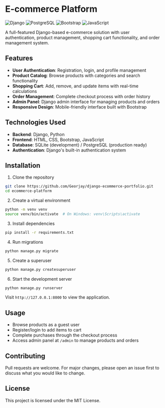 # E-commerce Platform

![Django](https://img.shields.io/badge/Django-092E20?style=for-the-badge&logo=django&logoColor=white)
![PostgreSQL](https://img.shields.io/badge/PostgreSQL-336791?style=for-the-badge&logo=postgresql&logoColor=white)
![Bootstrap](https://img.shields.io/badge/Bootstrap-7952B3?style=for-the-badge&logo=bootstrap&logoColor=white)
![JavaScript](https://img.shields.io/badge/JavaScript-F7DF1E?style=for-the-badge&logo=javascript&logoColor=black)


A full-featured Django-based e-commerce solution with user authentication, product management, shopping cart functionality, and order management system.

## Features

- **User Authentication**: Registration, login, and profile management
- **Product Catalog**: Browse products with categories and search functionality
- **Shopping Cart**: Add, remove, and update items with real-time calculations
- **Order Management**: Complete checkout process with order history
- **Admin Panel**: Django admin interface for managing products and orders
- **Responsive Design**: Mobile-friendly interface built with Bootstrap

## Technologies Used

- **Backend**: Django, Python
- **Frontend**: HTML, CSS, Bootstrap, JavaScript
- **Database**: SQLite (development) / PostgreSQL (production ready)
- **Authentication**: Django's built-in authentication system

## Installation

1. Clone the repository
```bash
git clone https://github.com/Georjay/django-ecommerce-portfolio.git
cd ecommerce-platform
```

2. Create a virtual environment
```bash
python -m venv venv
source venv/bin/activate  # On Windows: venv\Scripts\activate
```

3. Install dependencies
```bash
pip install -r requirements.txt
```

4. Run migrations
```bash
python manage.py migrate
```

5. Create a superuser
```bash
python manage.py createsuperuser
```

6. Start the development server
```bash
python manage.py runserver
```

Visit `http://127.0.0.1:8000` to view the application.

## Usage

- Browse products as a guest user
- Register/login to add items to cart
- Complete purchases through the checkout process
- Access admin panel at `/admin` to manage products and orders

## Contributing

Pull requests are welcome. For major changes, please open an issue first to discuss what you would like to change.

## License

This project is licensed under the MIT License.
